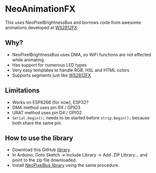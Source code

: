 # NeoAnimationFX
This uses NeoPixelBrightnessBus and borrows code from awesome animations developed at [WS2812FX](https://github.com/kitesurfer1404/WS2812FX).

## Why?
- NeoPixelBrightnessBus uses DMA, so WiFi functions are not effected while animating.
- Has support for numerous LED types
- Very easy templates to handle RGB, HSL and HTML colors
- Supports segments just like [WS2812FX](https://github.com/kitesurfer1404/WS2812FX)
## Limitations
- Works on ESP8266 (for now), ESP32?
- DMA method uses pin RX / GPIO3
- URAT method uses pin D4 / GPIO2
- `Serial.begin();` needs to be started before `strip.Begin();` because both share the same pin.
## How to use the library
* Download this GitHub [library](https://github.com/debsahu/NeoAnimationFX/archive/master.zip).
* In Arduino, Goto Sketch -> Include Library -> Add .ZIP Library... and point to the zip file downloaded.
* Install [NeoPixelBus library](https://github.com/Makuna/NeoPixelBus) using the same procedure.
